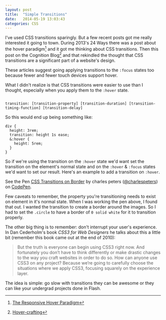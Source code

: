 ```yaml
---
layout: post
title:  "Simple Transitions"
date:   2014-05-19 13:03:43
categories: CSS
---
```

I've used CSS transitions sparingly. But a few recent posts got me really interested it going to town. During 2013's 24 Ways there was a post about the hover paradigm[^1] and it got me thinking about CSS transitions. Then this post on the Cognition Blog[^2] and that rekindled the thought that CSS transitions are a significant part of a website's design.

These articles suggest going applying transitions to the `:focus` states too because fewer and fewer touch devices support hover.

What I didn't realize is that CSS transitions were easier to use than I thought, especially when you apply them to the `:hover` state.

<pre><code class="language-css">
transition: [transition-property] [transition-duration] [transition-timing-function] [transition-delay]
</code></pre>

So this would end up being something like:

<pre><code class="language-scss">div {
  height: 3rem;
  transition: height 1s ease;
  &:hover {
    height: 5rem;
  }
}</code></pre>

So if we're using the transition on the `:hover` state we'd want set the transition on the element's normal state and on the `:hover` & `:focus` states we'd want to set our result. Here's an example to add a transition on `:hover`.

<p data-height="268" data-theme-id="4981" data-slug-hash="oDqAh" data-default-tab="result" class='codepen'>See the Pen <a href='http://codepen.io/charlespeters/pen/oDqAh/'>CSS Transitions on Border</a> by charles peters (<a href='http://codepen.io/charlespeters'>@charlespeters</a>) on <a href='http://codepen.io'>CodePen</a>.</p>
<script async src="//codepen.io/assets/embed/ei.js"></script>

Few caveats to remember, the property you're transitioning needs to exist on element in it's normal state. When I was working the pen above, I found that out. I wanted the transition to create a border around the images. So I had to set the `.circle` to have a border of `0 solid white` for it to transition properly.

The other big thing is to remember: don't interrupt your user's experience. In Dan Cederholm's book _CSS3 for Web Designers_ he talks about this a little bit (remember this book came out at the end of 2010):

> But the truth is everyone can begin using CSS3 right now. And fortunately you don’t have to think differently or make drastic changes to the way you craft websites in order to do so. How can anyone use CSS3 on any project? Because we’re going to carefully choose the situations where we apply CSS3, focusing squarely on the experience layer.

The idea is simple: go slow with transitions they can be awesome or they can like your undergrad projects done in Flash.

[^1]: [The Responsive Hover Paradigm](http://24ways.org/2013/the-responsive-hover-paradigm/)
[^2]: [Hover-crafting](http://cognition.happycog.com/article/hover-crafting)
